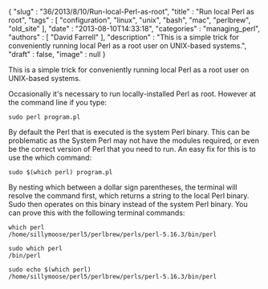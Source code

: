 {
   "slug" : "36/2013/8/10/Run-local-Perl-as-root",
   "title" : "Run local Perl as root",
   "tags" : [
      "configuration",
      "linux",
      "unix",
      "bash",
      "mac",
      "perlbrew",
      "old_site"
   ],
   "date" : "2013-08-10T14:33:18",
   "categories" : "managing_perl",
   "authors" : [
      "David Farrell"
   ],
   "description" : "This is a simple trick for conveniently running local Perl as a root user on UNIX-based systems.",
   "draft" : false,
   "image" : null
}


This is a simple trick for conveniently running local Perl as a root user on UNIX-based systems.

Occasionally it's necessary to run locally-installed Perl as root. However at the command line if you type:

``` prettyprint
sudo perl program.pl
```

By default the Perl that is executed is the system Perl binary. This can be problematic as the System Perl may not have the modules required, or even be the correct version of Perl that you need to run. An easy fix for this is to use the which command:

``` prettyprint
sudo $(which perl) program.pl
```

By nesting which between a dollar sign parentheses, the terminal will resolve the command first, which returns a string to the local Perl binary. Sudo then operates on this binary instead of the system Perl binary. You can prove this with the following terminal commands:

``` prettyprint
which perl
/home/sillymoose/perl5/perlbrew/perls/perl-5.16.3/bin/perl

sudo which perl
/bin/perl

sudo echo $(which perl)
/home/sillymoose/perl5/perlbrew/perls/perl-5.16.3/bin/perl
```
